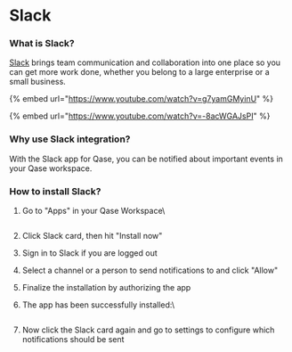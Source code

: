# Slack

### What is Slack?

[Slack](https://slack.com/) brings team communication and collaboration into one place so you can get more work done, whether you belong to a large enterprise or a small business.

{% embed url="https://www.youtube.com/watch?v=g7yamGMyinU" %}

{% embed url="https://www.youtube.com/watch?v=-8acWGAJsPI" %}

### Why use Slack integration?

With the Slack app for Qase, you can be notified about important events in your Qase workspace.

### How to install Slack? <a href="#h_ce423561d1" id="h_ce423561d1"></a>

1.  Go to "Apps" in your Qase Workspace\




    <figure><img src="https://qase.intercom-attachments-7.com/i/o/597351923/f830342a1f8847d31dcf5468/j_aWC2z3rLqlSWiUbCJ28Co_87Bx-i4Ovri33pKqbQd_WpfyqpLFddH5g9ymXa2twJZf_ULc4imcqtOjJ4V8ttzsBGMZmOK9LD0gjksrjXz1d7XgeIXOQJFzzpLXM1UWcFfeEBCNUvUAO7y8iJLwAh14VvrIHhy7UZDOnFtqVKDZM1g7PSqKBz6Hhw" alt=""><figcaption></figcaption></figure>
2. Click Slack card, then hit "Install now"
3. Sign in to Slack if you are logged out
4. Select a channel or a person to send notifications to and click "Allow"
5. Finalize the installation by authorizing the app
6.  The app has been successfully installed:\




    <figure><img src="https://qase.intercom-attachments-7.com/i/o/597352076/61b36b9554b49bc9c9992aa5/uIu6-az6faE7GbfVBcXYWU0QW4q85SIABySWw1AaNeObecuaRF8eKknQKhydrCm1KyRFhURXMqtDhvK_SLXN_jbSwJHgzAKcZdna-qdct03N0ToCOUxQeItdOiauPkglygNjbj4A8RZGhD-8rONBMcVtJwvELopfQ0Lyg7MlSg7lXP0OGjuqb9covQ" alt=""><figcaption></figcaption></figure>
7. Now click the Slack card again and go to settings to configure which notifications should be sent

<figure><img src="https://qase.intercom-attachments-7.com/i/o/597352166/8af991cc41cfc49819c7613d/tM7fNgHMqrK7BHTJua9LWhDGFKAkEcBq_JqQS1i73n3OHh_0KMLNOH8FJWTtwT_1T7GBu9d-Zx4bX9wY2ITD4xzWiFDRu923nE-4xro6LQGTr-v0fkSW2uAxQ_lWESPkHehek7XroCh6S_HAREsIKnjpMfYJHyJctrV7yUpblRoHzbvhRMW60g0q9w" alt=""><figcaption></figcaption></figure>
